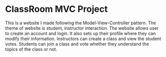 # ClassRoom MVC Project
This is a website I made following the Model-View-Controller pattern. The theme of website is student, instructor interaction. The website allows user to create an account and login. It also sets up their profile where they can modify their information. Instructors can create a class and view the student votes. Students can join a class and vote whether they understand the topics of the class or not.
